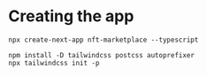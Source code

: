 # Creating the app
```
npx create-next-app nft-marketplace --typescript

npm install -D tailwindcss postcss autoprefixer
npx tailwindcss init -p 

```